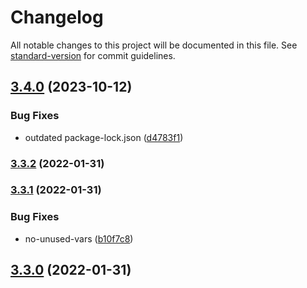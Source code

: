 # Changelog

All notable changes to this project will be documented in this file. See [standard-version](https://github.com/conventional-changelog/standard-version) for commit guidelines.

## [3.4.0](https://github.com/bgord/eslint-config-bgord/compare/v3.3.2...v3.4.0) (2023-10-12)


### Bug Fixes

* outdated package-lock.json ([d4783f1](https://github.com/bgord/eslint-config-bgord/commit/d4783f1644a26ba5b47f608619b1324d8cb65961))

### [3.3.2](https://github.com/bgord/eslint-config-bgord/compare/v3.3.1...v3.3.2) (2022-01-31)

### [3.3.1](https://github.com/bgord/eslint-config-bgord/compare/v3.3.0...v3.3.1) (2022-01-31)


### Bug Fixes

* no-unused-vars ([b10f7c8](https://github.com/bgord/eslint-config-bgord/commit/b10f7c89133d43ea080e50ecefa66ee54269fe30))

## [3.3.0](https://github.com/bgord/eslint-config-bgord/compare/v3.2.0...v3.3.0) (2022-01-31)
